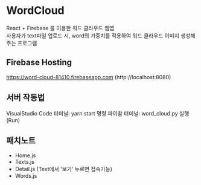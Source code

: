 # WordCloud
React + Firebase 를 이용한 워드 클라우드 웹앱
<br>
사용자가 text파일 업로드 시, word의 가중치를 적용하여 워드 클라우드 이미지 생성해주는 프로그램 

## Firebase Hosting 
https://word-cloud-81410.firebaseapp.com (http://localhost:8080)

## 서버 작동법
VisualStudio Code 터미널: yarn start 명령
파이참 터미널: word_cloud.py 실행(Run)

## 패치노트
- Home.js
- Texts.js
- Detail.js (Text에서 '보기' 누르면 접속가능)
- Words.js
